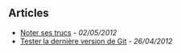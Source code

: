 ## Articles

* [Noter ses trucs](https://github.com/KuiKui/Blog/blob/master/posts/2012-05-02_Noter-ses-trucs.md#noter-ses-trucs) - *02/05/2012*
* [Tester la dernière version de Git](https://github.com/KuiKui/Blog/blob/master/posts/2012-04-26_Tester-la-derniere-version-de-git.md#tester-la-derni%C3%A8re-version-de-git) - *26/04/2012*
